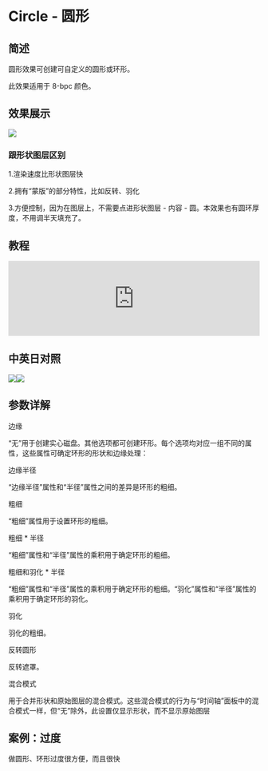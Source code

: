 # Circle - 圆形

## 简述

圆形效果可创建可自定义的圆形或环形。

此效果适用于 8-bpc 颜色。

## 效果展示

![](https://cdn.yuelili.com/20211230152304.png)

### 跟形状图层区别

1.渲染速度比形状图层快

2.拥有“蒙版”的部分特性，比如反转、羽化

3.方便控制，因为在图层上，不需要点进形状图层 - 内容 - 圆。本效果也有圆环厚度，不用调半天填充了。

## 教程

<iframe src="https://player.bilibili.com/player.html?bvid=BV1e34y1X7Vj&page=44&high_quality=1" width="100%" allowfullscreen="allowfullscreen" frameborder="0"></iframe>

## 中英日对照

![](https://mir.yuelili.com/wp-content/uploads/user/AE/effects/AE-Effects-Generate-Circle.png)![](https://mir.yuelili.com/wp-content/uploads/user/AE/effects/AE-Effects-Generate-Circle_cn.png)

## 参数详解

边缘

“无”用于创建实心磁盘。其他选项都可创建环形。每个选项均对应一组不同的属性，这些属性可确定环形的形状和边缘处理：

边缘半径

“边缘半径”属性和“半径”属性之间的差异是环形的粗细。

粗细

“粗细”属性用于设置环形的粗细。

粗细 \* 半径

“粗细”属性和“半径”属性的乘积用于确定环形的粗细。

粗细和羽化 \* 半径

“粗细”属性和“半径”属性的乘积用于确定环形的粗细。“羽化”属性和“半径”属性的乘积用于确定环形的羽化。

羽化

羽化的粗细。

反转圆形

反转遮罩。

混合模式

用于合并形状和原始图层的混合模式。这些混合模式的行为与“时间轴”面板中的混合模式一样，但“无”除外，此设置仅显示形状，而不显示原始图层

## 案例：过度

做圆形、环形过度很方便，而且很快
